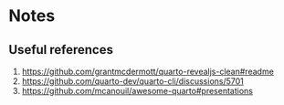 # Notes

## Useful references

1. https://github.com/grantmcdermott/quarto-revealjs-clean#readme
2. https://github.com/quarto-dev/quarto-cli/discussions/5701
3. https://github.com/mcanouil/awesome-quarto#presentations
